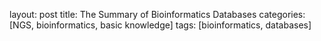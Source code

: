 layout: post
title: The Summary of Bioinformatics Databases
categories: [NGS, bioinformatics, basic knowledge]
tags: [bioinformatics, databases]

